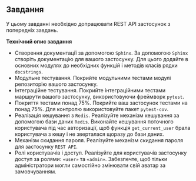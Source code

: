 ## Завдання

У цьому завданні необхідно допрацювати REST API застосунок з попередніх завдань.

**Технічний опис завдання**

- Створення документації за допомогою `Sphinx`. За допомогою `Sphinx` створіть документацію для вашого застосунку. Для цього додайте в основних модулях до необхідних функцій і методів класів рядки `docstrings`.
- Модульне тестування. Покрийте модульними тестами модулі репозиторію вашого застосунку.
- Інтеграційне тестування. Покрийте інтеграційними тестами маршрути вашого застосунку, використовуючи фреймворк `pytest`.
- Покриття тестами понад 75%. Покрийте ваш застосунок тестами на понад 75%. Для контролю використовуйте пакет `pytest-cov`.
- Реалізація кешування з `Redis`. Реалізуйте механізм кешування за допомогою бази даних `Redis`. Виконайте кешування поточного користувача під час авторизації, щоб функція `get_current_user` брала користувача з кешу і не зверталася щоразу до бази даних.
- Механізм скидання пароля. Реалізуйте механізм скидання пароля для застосунку `REST API`.
- Ролі користувачів і доступ. Реалізуйте для користувачів застосунку доступ за ролями: `«user»` та `«admin»`. Забезпечте, щоб тільки адміністратори могли самостійно змінювати свій аватар за замовчуванням.
